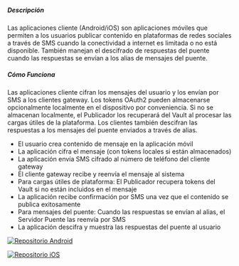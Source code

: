 ##### Descripción

Las aplicaciones cliente (Android/iOS) son aplicaciones móviles que permiten a los usuarios publicar contenido en plataformas de redes sociales a través de SMS cuando la conectividad a internet es limitada o no está disponible. También manejan el descifrado de respuestas del puente cuando las respuestas se envían a los alias de mensajes del puente.

##### Cómo Funciona

Las aplicaciones cliente cifran los mensajes del usuario y los envían por SMS a los clientes gateway. Los tokens OAuth2 pueden almacenarse opcionalmente localmente en el dispositivo por conveniencia. Si no se almacenan localmente, el Publicador los recuperará del Vault al procesar las cargas útiles de la plataforma. Los clientes también descifran las respuestas a los mensajes del puente enviados a través de alias.

- El usuario crea contenido de mensaje en la aplicación móvil
- La aplicación cifra el mensaje (con tokens locales si están almacenados)
- La aplicación envía SMS cifrado al número de teléfono del cliente gateway
- El cliente gateway recibe y reenvía el mensaje al sistema
- Para cargas útiles de plataforma: El Publicador recupera tokens del Vault si no están incluidos en el mensaje
- La aplicación recibe confirmación por SMS una vez que el contenido se publica exitosamente
- Para mensajes del puente: Cuando las respuestas se envían al alias, el Servidor Puente las reenvía por SMS
- La aplicación descifra y muestra las respuestas del puente al usuario

[![Repositorio Android](https://img.shields.io/badge/GitHub-Source_Code-black?logo=github)](https://github.com/smswithoutborders/RelaySMS-Android)

[![Repositorio iOS](https://img.shields.io/badge/GitHub-Source_Code-black?logo=github)](https://github.com/smswithoutborders/RelaySMS-iOS)
